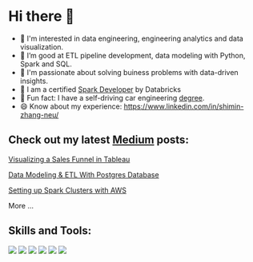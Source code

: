 # Hi there 👋

<!--
**simonazy/simonazy** is a ✨ _special_ ✨ repository because its `README.md` (this file) appears on your GitHub profile.

Here are some ideas to get you started:

- 🔭 I’m currently working on ...
- 🌱 I’m currently learning ...
- 👯 I’m looking to collaborate on ...
- 🤔 I’m looking for help with ...
- 💬 Ask me about ...
- 📫 How to reach me: ...
- 😄 Pronouns: ...
- ⚡ Fun fact: ...
-->

- 👯  I'm interested in data engineering, engineering analytics and data visualization.
- 🔭  I’m good at ETL pipeline development, data modeling with Python, Spark and SQL. 
- 👯  I'm passionate about solving buiness problems with data-driven insights.
- 🌱  I am a certified [Spark Developer](https://credentials.databricks.com/304d7ad1-1940-4f71-b76d-2a66ced3f25a) by Databricks
- 🚕   Fun fact: I have a self-driving car engineering [degree](https://confirm.udacity.com/V3AZPEGW).
- 😄  Know about my experience: https://www.linkedin.com/in/shimin-zhang-neu/
 
## Check out my latest [Medium](https://medium.com/@simonazhangzy) posts:
[Visualizing a Sales Funnel in Tableau](https://medium.com/p/cb4151c678a6)

[Data Modeling & ETL With Postgres Database](https://medium.com/p/43fd7c33d93b)

[Setting up Spark Clusters with AWS](https://medium.com/@simonazhangzy/setting-up-spark-clusters-with-aws-3ef00a09e8a9)

More ...

## Skills and Tools:
![](https://img.shields.io/badge/Code-Python-informational?style=flat&logo=python&logoColor=white&color=2CD4A7)
![](https://img.shields.io/badge/Tools-PostgreSQL-informational?style=flat&logo=postgresql&logoColor=white&color=2CD4A7)
![](https://img.shields.io/badge/DataViz-Plotly-informational?style=flat&logo=plotly&logoColor=white&color=2CD4A7)
![](https://img.shields.io/badge/MachineLearning-Supervised-informational?style=flat&logoColor=white&color=2CD4A7)
![](https://img.shields.io/badge/MachineLearning-Unsupervised-informational?style=flat&logoColor=white&color=2CD4A7)
![](https://img.shields.io/badge/DeepLearning-PyTorchLightning-informational?style=flat&logo=pytorch&logoColor=white&color=2CD4A7)
